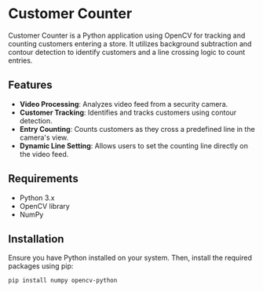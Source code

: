 # Customer Counter

Customer Counter is a Python application using OpenCV for tracking and counting customers entering a store. It utilizes background subtraction and contour detection to identify customers and a line crossing logic to count entries.

## Features

- **Video Processing**: Analyzes video feed from a security camera.
- **Customer Tracking**: Identifies and tracks customers using contour detection.
- **Entry Counting**: Counts customers as they cross a predefined line in the camera's view.
- **Dynamic Line Setting**: Allows users to set the counting line directly on the video feed.

## Requirements

- Python 3.x
- OpenCV library
- NumPy

## Installation

Ensure you have Python installed on your system. Then, install the required packages using pip:

```bash
pip install numpy opencv-python
